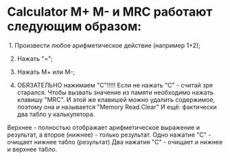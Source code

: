 # Calculator M+ M- и MRC работают следующим образом:

 1. Произвести любое арифметическое действие (например 1+2);

2. Нажать "=";

3. Нажать М+ или М-;

4. ОБЯЗАТЕЛЬНО нажимаем "С"!!!!!
Если не нажать "С" - считай зря старался.
Чтобы вызвать значение из памяти необходимо нажать клавишу "MRC". И этой же клавишей можно удалить содержимое, поэтому она и называется "Memory Read Clear"
И ещё: фактически два табло у калькулятора.

Верхнее - полностью отображает арифметическое выражение и результат, а второе (нижнее) - только результат.
Одно нажатие "С" - очищает нижнее табло (результат)
Два нажатия "С" - очищает и нижнее и верхнее табло.
